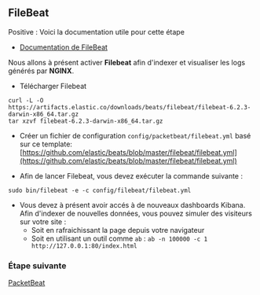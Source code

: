 ## FileBeat

Positive
: Voici la documentation utile pour cette étape
  * [Documentation de FileBeat](https://www.elastic.co/guide/en/beats/filebeat/current/index.html) 

Nous allons à présent activer **Filebeat** afin d'indexer et visualiser les logs générés par **NGINX**.

- Télécharger Filebeat

```shell
curl -L -O https://artifacts.elastic.co/downloads/beats/filebeat/filebeat-6.2.3-darwin-x86_64.tar.gz
tar xzvf filebeat-6.2.3-darwin-x86_64.tar.gz
```

- Créer un fichier de configuration `config/packetbeat/filebeat.yml` basé sur ce template: [https://github.com/elastic/beats/blob/master/filebeat/filebeat.yml](https://github.com/elastic/beats/blob/master/filebeat/filebeat.yml)

- Afin de lancer Filebeat, vous devez exécuter la commande suivante :

```shell
sudo bin/filebeat -e -c config/filebeat/filebeat.yml
```

- Vous devez à présent avoir accés à de nouveaux dashboards Kibana. Afin d'indexer de nouvelles données, vous pouvez simuler des visiteurs sur votre site :
  - Soit en rafraichissant la page depuis votre navigateur
  - Soit en utilisant un outil comme `ab` : `ab -n 100000 -c 1 http://127.0.0.1:80/index.html`

### Étape suivante

[PacketBeat](https://github.com/Gillespie59/codelab-elastic/tree/nightclazz/step2)
